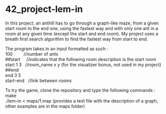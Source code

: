 # 42_project-lem-in
In this project, an anthill has to go through a graph-like maze, from a given start room to the end one, using the fastest way and with only one ant in a room at any given time (except the start and end room). My project uses a breath first search algorithm to find the fastest way from start to end.


The program takes in an input formatted as such :  
100            //number of ants   
##start      //indicates that the following room description is the start room   
start 1 3    //room_name x y (for the visualizer bonus, not used in my project)   
##end   
end 3 5   
start-end    //link between rooms   

To try the game, clone the repository and type the following commands :   
make   
./lem-in < maps/1.map (provides a text file with the description of a graph, other examples are in the maps folder)
